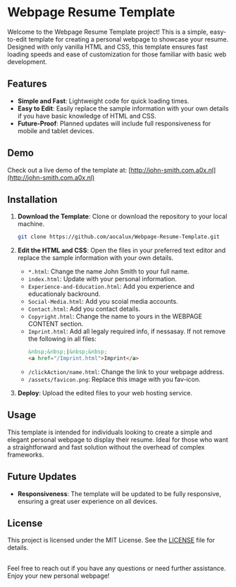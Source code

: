 # Webpage Resume Template
Welcome to the Webpage Resume Template project! This is a simple, easy-to-edit template for creating a personal webpage to showcase your resume. Designed with only vanilla HTML and CSS, this template ensures fast loading speeds and ease of customization for those familiar with basic web development.

## Features
- **Simple and Fast**: Lightweight code for quick loading times.
- **Easy to Edit**: Easily replace the sample information with your own details if you have basic knowledge of HTML and CSS.
- **Future-Proof**: Planned updates will include full responsiveness for mobile and tablet devices.

## Demo
Check out a live demo of the template at: [http://john-smith.com.a0x.nl](http://john-smith.com.a0x.nl)

## Installation
1. **Download the Template**: Clone or download the repository to your local machine.
    ```sh
    git clone https://github.com/aocalux/Webpage-Resume-Template.git
    ```

2. **Edit the HTML and CSS**: Open the files in your preferred text editor and replace the sample information with your own details.
    - `*.html`: Change the name John Smith to your full name.
    - `index.html`: Update with your personal information.
    - `Experience-and-Education.html`: Add you experience and educationaly backround.
    - `Social-Media.html`: Add you scoial media accounts.
    - `Contact.html`: Add you contact details.
    - `Copyright.html`: Change the name to yours in the WEBPAGE CONTENT section.
    - `Imprint.html`: Add all legaly required info, if nessasay. If not remove the following in all files: 
        ```html
        &nbsp;&nbsp;|&nbsp;&nbsp;
        <a href="/Imprint.html">Imprint</a>
        ```
    - `/clickAction/name.html`: Change the link to your webpage address.
    - `/assets/favicon.png`: Replace this image with you fav-icon.
    

3. **Deploy**: Upload the edited files to your web hosting service.

## Usage
This template is intended for individuals looking to create a simple and elegant personal webpage to display their resume. Ideal for those who want a straightforward and fast solution without the overhead of complex frameworks.

## Future Updates
- **Responsiveness**: The template will be updated to be fully responsive, ensuring a great user experience on all devices.

## License
This project is licensed under the MIT License. See the [LICENSE](LICENSE) file for details.

##
Feel free to reach out if you have any questions or need further assistance. Enjoy your new personal webpage!
